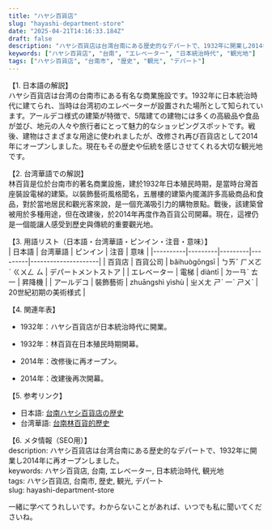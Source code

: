 ```yaml
---
title: "ハヤシ百貨店"
slug: "hayashi-department-store"
date: "2025-04-21T14:16:33.184Z"
draft: false
description: "ハヤシ百貨店は台湾台南にある歴史的なデパートで、1932年に開業し2014年に再オープンしました。"
keywords: ["ハヤシ百貨店", "台南", "エレベーター", "日本統治時代", "観光地"]
tags: ["ハヤシ百貨店", "台南市", "歴史", "観光", "デパート"]
---
```


【1. 日本語の解説】  
ハヤシ百貨店は台湾の台南市にある有名な商業施設です。1932年に日本統治時代に建てられ、当時は台湾初のエレベーターが設置された場所として知られています。アールデコ様式の建築が特徴で、5階建ての建物には多くの高級品や食品が並び、地元の人々や旅行者にとって魅力的なショッピングスポットです。戦後、建物はさまざまな用途に使われましたが、改修され再び百貨店として2014年にオープンしました。現在もその歴史や伝統を感じさせてくれる大切な観光地です。

【2. 台湾華語での解説】  
林百貨是位於台南市的著名商業設施，建於1932年日本殖民時期，是當時台灣首座裝設電梯的建築。以裝飾藝術風格聞名，五層樓的建築內擺滿許多高級商品和食品，對於當地居民和觀光客來說，是一個充滿吸引力的購物景點。戰後，該建築曾被用於多種用途，但在改建後，於2014年再度作為百貨公司開幕。現在，這裡仍是一個能讓人感受到歷史與傳統的重要觀光地。

【3. 用語リスト（日本語・台湾華語・ピンイン・注音・意味）】  
| 日本語     | 台湾華語   | ピンイン   | 注音     | 意味                  |
|----------|---------|---------|---------|---------------------|
| 百貨店     | 百貨公司  | bǎihuògōngsī | ㄅㄞˇ ㄏㄨㄛˋ ㄍㄨㄥ ㄙ | デパートメントストア          |
| エレベーター | 電梯      | diàntī    | ㄉ一ㄢˋ ㄊ一        | 昇降機                |
| アールデコ   | 裝飾藝術  | zhuāngshì yìshù | ㄓㄨㄤ ㄕˋ 一ˋ ㄕㄨˋ | 20世紀初期の美術様式         |

【4. 関連年表】  
- 1932年：ハヤシ百貨店が日本統治時代に開業。  
- 1932年：林百貨在日本殖民時期開幕。

- 2014年：改修後に再オープン。   
- 2014年：改建後再次開幕。

【5. 参考リンク】  
- 日本語: [台南ハヤシ百貨店の歴史](https://www.jalan.net/)
- 台湾華語: [台南林百貨的歷史](https://www.tripadvisor.com.tw/)

【6. メタ情報（SEO用）】  
description: ハヤシ百貨店は台湾台南にある歴史的なデパートで、1932年に開業し2014年に再オープンしました。  
keywords: ハヤシ百貨店, 台南, エレベーター, 日本統治時代, 観光地  
tags: ハヤシ百貨店, 台南市, 歴史, 観光, デパート  
slug: hayashi-department-store

一緒に学べてうれしいです。わからないことがあれば、いつでも私に聞いてくださいね。